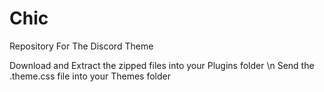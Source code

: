 # Chic
Repository For The Discord Theme

Download and Extract the zipped files into your Plugins folder \n
Send the .theme.css file into your Themes folder
